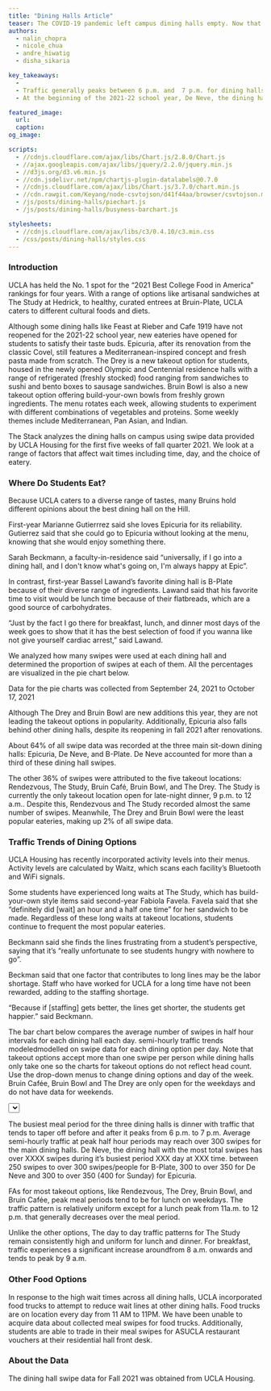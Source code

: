 ```yaml
---
title: "Dining Halls Article"
teaser: The COVID-19 pandemic left campus dining halls empty. Now that students have returned to campus, which dining halls have been the most popular amongst hungry Bruins?
authors:
  - nalin_chopra
  - nicole_chua
  - andre_hiwatig
  - disha_sikaria

key_takeaways:
  - 
  - Traffic generally peaks between 6 p.m. and  7 p.m. for dining halls and between 11 a.m. and 12 p.m. for takeout options.
  - At the beginning of the 2021-22 school year, De Neve, the dining hall with the most swipes,  recorded 119,835 swipes. The takeout restaurant with the most swipes was The Study at Hedrick which recorded 117,463 swipes.

featured_image:
  url: 
  caption: 
og_image: 

scripts:
  - //cdnjs.cloudflare.com/ajax/libs/Chart.js/2.8.0/Chart.js
  - //ajax.googleapis.com/ajax/libs/jquery/2.2.0/jquery.min.js
  - //d3js.org/d3.v6.min.js
  - //cdn.jsdelivr.net/npm/chartjs-plugin-datalabels@0.7.0
  - //cdnjs.cloudflare.com/ajax/libs/Chart.js/3.7.0/chart.min.js
  - //cdn.rawgit.com/Keyang/node-csvtojson/d41f44aa/browser/csvtojson.min.js
  - /js/posts/dining-halls/piechart.js
  - /js/posts/dining-halls/busyness-barchart.js

stylesheets:
  - //cdnjs.cloudflare.com/ajax/libs/c3/0.4.10/c3.min.css
  - /css/posts/dining-halls/styles.css
---
```

### Introduction
UCLA has held the No. 1 spot for the “2021 Best College Food in America” rankings for four years. With a range of options like artisanal sandwiches at The Study at Hedrick, to healthy, curated entrees at Bruin-Plate, UCLA caters to different cultural foods and diets. 

Although some dining halls like Feast at Rieber and Cafe 1919 have not reopened for the 2021-22 school year, new eateries have opened for students to satisfy their taste buds. Epicuria, after its renovation from the classic Covel, still features a Mediterranean-inspired concept and fresh pasta made from scratch. The Drey is a new takeout option for students, housed in the newly opened Olympic and Centennial residence halls with a range of refrigerated (freshly stocked) food ranging from sandwiches to sushi and bento boxes to sausage sandwiches. Bruin Bowl is also a new takeout option offering build-your-own bowls from freshly grown ingredients. The menu rotates each week, allowing students to experiment with different combinations of vegetables and proteins. Some weekly themes include Mediterranean, Pan Asian, and Indian. 

The Stack analyzes the dining halls on campus using swipe data provided by UCLA Housing for  the first five weeks of fall quarter 2021. We look at a range of factors that affect wait times including time, day, and the choice of eatery. 

### Where Do Students Eat? 
Because UCLA caters to a diverse range of tastes, many Bruins hold different opinions about the best dining hall on the Hill.

First-year Marianne Gutierrrez said she loves Epicuria for its reliability. Gutierrez said that she could go to Epicuria without looking at the menu, knowing that she would enjoy something there. 

Sarah Beckmann, a faculty-in-residence said “universally, if I go into a dining hall, and I don't know what's going on, I'm always happy at Epic”.

In contrast, first-year Bassel Lawand’s favorite dining hall is B-Plate because of their diverse range of ingredients. Lawand said that his favorite time to visit would be lunch time because of their flatbreads, which are a good source of carbohydrates. 

“Just by the fact I go there for breakfast, lunch, and dinner most days of the week goes to show that it has the best selection of food if you wanna like not give yourself cardiac arrest,” said  Lawand.

We analyzed how many swipes were used at each dining hall and determined the proportion of swipes at each of them. All the percentages are visualized in the pie chart below.

<div class = 'pieCharts'>
<div class = 'pie_chart'><canvas id = 'SwipesPieChart'></canvas></div>
<div class = 'pie_chart'><canvas id = 'ScaledPieChart'></canvas></div>
</div>
<p class = 'caption'>Data for the pie charts was collected from September 24, 2021 to October 17, 2021</p>
Although The Drey and Bruin Bowl are new additions this year, they are not leading the takeout options in popularity. Additionally, Epicuria also falls behind other dining halls, despite its reopening in fall 2021 after renovations.

About 64% of all swipe data was recorded at the three main sit-down dining halls: Epicuria, De Neve, and B-Plate. De Neve accounted for more than a third of these dining hall swipes. 

The other 36% of swipes were attributed to the five takeout locations: Rendezvous, The Study, Bruin Café, Bruin Bowl, and The Drey. The Study is currently the only takeout location open for late-night dinner, 9 p.m. to 12 a.m.. Despite this, Rendezvous and The Study recorded almost the same number of swipes. Meanwhile, The Drey and Bruin Bowl were the least popular eateries, making up 2% of all swipe data.

### Traffic Trends of Dining Options
UCLA Housing has recently incorporated activity levels into their menus. Activity levels are calculated by Waitz, which scans each facility’s Bluetooth and WiFi signals. 

Some students have experienced long waits at The Study, which has build-your-own style items said second-year Fabiola Favela. Favela said that she “definitely did [wait] an hour and a half one time” for her sandwich to be made. Regardless of these long waits at takeout locations, students continue to frequent the most popular eateries.

Beckmann said she finds the lines frustrating from a student’s perspective, saying that it’s “really unfortunate to see students hungry with nowhere to go”. 

Beckman said that one factor that contributes to long lines may be the labor shortage. Staff who have worked for UCLA for a long time have not been rewarded, adding to the staffing shortage.

“Because if \[staffing\] gets better, the lines get shorter, the students get happier.” said Beckmann. 

The bar chart below compares the average number of swipes in half hour intervals for each dining hall each day. semi-hourly traffic trends modeledmodelled on swipe data for each dining option per day. Note that takeout options accept more than one swipe per person while dining halls only take one so the charts for takeout options do not reflect head count. Use the drop-down menus to change dining options and day of the week. Bruin Cafée, Bruin Bowl and The Drey are only open for the weekdays and do not have data for weekends.

<select id="Dining-Hall"></select>
<!-- <select id="Day"></select> -->
<div class = 'bar_chart'><canvas id = 'barChart'></canvas></div>

The busiest meal period for the three dining halls is dinner with traffic that tends to taper off before and after it peaks from 6 p.m. to 7 p.m. Average semi-hourly traffic at peak half hour periods may reach over 300 swipes for the main dining halls. De Neve, the dining hall with the most total swipes has over XXXX swipes during it’s busiest period XXX day at XXX time. between 250 swipes to over 300 swipes/people for B-Plate, 300 to over 350 for De Neve and 300 to over 350 (400 for Sunday) for Epicuria. 

FAs for most takeout options, like Rendezvous, The Drey, Bruin Bowl, and Bruin Cafée, peak meal periods tend to be for lunch on weekdays. The traffic pattern is relatively uniform except for a lunch peak from 11a.m. to 12 p.m. that generally decreases over the meal period. 

Unlike the other options, The day to day traffic patterns for The Study remain consistently high and uniform for lunch and dinner. For breakfast, traffic experiences a significant increase aroundfrom 8 a.m. onwards and tends to peak by 9 a.m.

### Other Food Options
In response to the high wait times across all dining halls, UCLA incorporated food trucks to attempt to reduce wait lines at other dining halls.  Food trucks are on location every day from 11 AM to 11PM. We have been unable to acquire data about collected meal swipes for food trucks. Additionally, students are able to trade in their meal swipes for ASUCLA restaurant vouchers at their residential hall front desk.  



### About the Data
The dining hall swipe data for Fall 2021 was obtained from UCLA Housing. 
